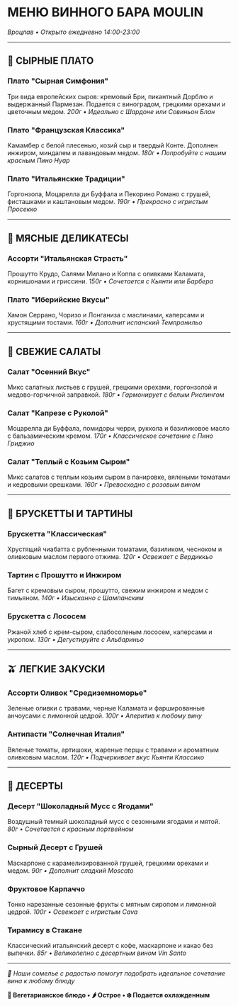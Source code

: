 # МЕНЮ ВИННОГО БАРА MOULIN

*Вроцлав • Открыто ежедневно 14:00-23:00*

---

## 🧀 СЫРНЫЕ ПЛАТО

### **Плато "Сырная Симфония"**
Три вида европейских сыров: кремовый Бри, пикантный Дорблю и выдержанный Пармезан. Подается с виноградом, грецкими орехами и цветочным медом.
*200г • Идеально с Шардоне или Совиньон Блан*

### **Плато "Французская Классика"**
Камамбер с белой плесенью, козий сыр и твердый Конте. Дополнен инжиром, миндалем и лавандовым медом.
*180г • Попробуйте с нашим красным Пино Нуар*

### **Плато "Итальянские Традиции"**
Горгонзола, Моцарелла ди Буффала и Пекорино Романо с грушей, фисташками и каштановым медом.
*190г • Прекрасно с игристым Просекко*

---

## 🥩 МЯСНЫЕ ДЕЛИКАТЕСЫ

### **Ассорти "Итальянская Страсть"**
Прошутто Крудо, Салями Милано и Коппа с оливками Каламата, корнишонами и гриссини.
*150г • Сочетается с Кьянти или Барбера*

### **Плато "Иберийские Вкусы"**
Хамон Серрано, Чоризо и Лонганиза с маслинами, каперсами и хрустящими тостами.
*160г • Дополнит испанский Темпранильо*

---

## 🥗 СВЕЖИЕ САЛАТЫ

### **Салат "Осенний Вкус"**
Микс салатных листьев с грушей, грецкими орехами, горгонзолой и медово-горчичной заправкой.
*180г • Гармонирует с белым Рислингом*

### **Салат "Капрезе с Руколой"**
Моцарелла ди Буффала, помидоры черри, руккола и базиликовое масло с бальзамическим кремом.
*170г • Классическое сочетание с Пино Гриджио*

### **Салат "Теплый с Козьим Сыром"**
Микс салатов с теплым козьим сыром в панировке, вялеными томатами и кедровыми орешками.
*160г • Превосходно с розовым вином*

---

## 🍞 БРУСКЕТТЫ И ТАРТИНЫ

### **Брускетта "Классическая"**
Хрустящий чиабатта с рубленными томатами, базиликом, чесноком и оливковым маслом первого отжима.
*120г • Освежает с Вердиккьо*

### **Тартин с Прошутто и Инжиром**
Багет с кремовым сыром, прошутто, свежим инжиром и медом с тимьяном.
*140г • Изысканно с Шампанским*

### **Брускетта с Лососем**
Ржаной хлеб с крем-сыром, слабосоленым лососем, каперсами и укропом.
*130г • Дегустируйте с Альбариньо*

---

## 🫒 ЛЕГКИЕ ЗАКУСКИ

### **Ассорти Оливок "Средиземноморье"**
Зеленые оливки с травами, черные Каламата и фаршированные анчоусами с лимонной цедрой.
*100г • Аперитив к любому вину*

### **Антипасти "Солнечная Италия"**
Вяленые томаты, артишоки, жареные перцы с травами и ароматным оливковым маслом.
*120г • Подчеркивает вкус Кьянти Классико*

---

## 🍰 ДЕСЕРТЫ

### **Десерт "Шоколадный Мусс с Ягодами"**
Воздушный темный шоколадный мусс с сезонными ягодами и мятой.
*80г • Сочетается с красным портвейном*

### **Сырный Десерт с Грушей**
Маскарпоне с карамелизированной грушей, грецкими орехами и медом.
*90г • Дополнит сладкий Moscato*

### **Фруктовое Карпаччо**
Тонко нарезанные сезонные фрукты с мятным сиропом и лимонной цедрой.
*100г • Освежает с игристым Cava*

### **Тирамису в Стакане**
Классический итальянский десерт с кофе, маскарпоне и какао без выпечки.
*85г • Великолепно с десертным вином Vin Santo*

---

*🍷 Наши сомелье с радостью помогут подобрать идеальное сочетание вина к любому блюду*

**🌿 Вегетарианское блюдо • 🌶️ Острое • ❄️ Подается охлажденным**